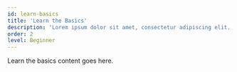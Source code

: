 ```yaml
---
id: learn-basics
title: 'Learn the Basics'
description: 'Lorem ipsum dolor sit amet, consectetur adipiscing elit. Cras pharetra, erat sed consectetur ultrices, metus diam mollis est, facilisis mollis magna risus eget velit.'
order: 2
level: Beginner
---
```

Learn the basics content goes here.
